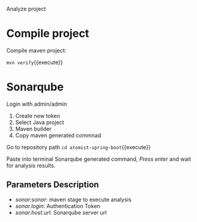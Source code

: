 Analyze project

# Compile project

Compile maven project:

`mvn verify`{{execute}}

# Sonarqube

Login with admin/admin

1. Create new token
2. Select Java project
3. Maven builder
4. Copy maven generated commnad

Go to repository path `cd atomist-spring-boot`{{execute}}

Paste into terminal Sonarqube generated command, *Press enter* and wait for analysis results.

## Parameters Description

* *sonar:sonar*: maven stage to execute analysis
* *sonar.login*: Authentication Token
* *sonar.host.url*: Sonarqube server url
